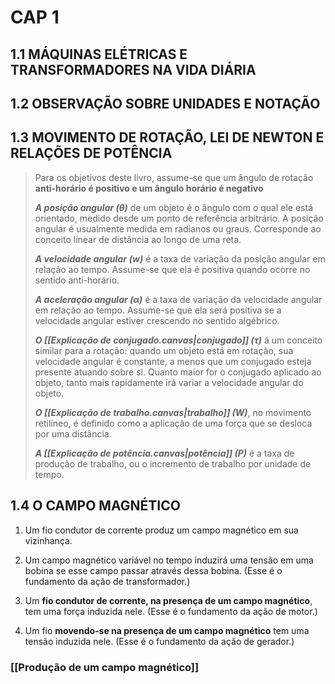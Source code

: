 # **CAP 1**
## **1.1** MÁQUINAS ELÉTRICAS E TRANSFORMADORES NA VIDA DIÁRIA
## **1.2** OBSERVAÇÃO SOBRE UNIDADES E NOTAÇÃO
## **1.3** MOVIMENTO DE ROTAÇÃO, LEI DE NEWTON E RELAÇÕES DE POTÊNCIA

> Para os objetivos deste livro, assume-se que um ângulo de rotação **anti-horário é positivo e um ângulo horário é negativo**
>
> ***A posição angular ($\theta$)*** de um objeto é o ângulo com o qual ele está orientado, medido desde um ponto de referência arbitrário. A posição angular é usualmente medida em radianos ou graus. Corresponde ao conceito linear de distância ao longo de uma reta.
> 
> ***A velocidade angular*** ***($w$)*** é a taxa de variação da posição angular em relação ao tempo. Assume-se que ela é positiva quando ocorre no sentido anti-horário.
> 
> ***A aceleração angular ($\alpha$)***  é a taxa de variação da velocidade angular em relação ao tempo. Assume-se que ela será positiva se a velocidade angular estiver crescendo no sentido algébrico.
> 
> ***O [[Explicação de conjugado.canvas|conjugado]] ($\tau$)*** á um conceito similar para a rotação: quando um objeto está em rotação, sua velocidade angular é constante, a menos que um conjugado esteja presente atuando sobre si. Quanto maior for o conjugado aplicado ao objeto, tanto mais rapidamente irá variar a velocidade angular do objeto.
> 
> ***O [[Explicação de trabalho.canvas|trabalho]] ($W$)***, no movimento retilíneo, é definido como a aplicação de uma força que se desloca por uma distância.
> 
> ***A [[Explicação de potência.canvas|potência]] (P)*** é a taxa de produção de trabalho, ou o incremento de trabalho por unidade de tempo.



## **1.4** O CAMPO MAGNÉTICO

1. Um fio condutor de corrente produz um campo magnético em sua vizinhança.

2. Um campo magnético variável no tempo induzirá uma tensão em uma bobina se esse campo passar através dessa bobina. (Esse é o fundamento da ação de transformador.) 

3. Um **fio condutor de corrente, na presença de um campo magnético**, tem uma força induzida nele. (Esse é o fundamento da ação de motor.) 

4. Um fio **movendo-se na presença de um campo magnético** tem uma tensão induzida nele. (Esse é o fundamento da ação de gerador.)
### [[Produção de um campo magnético]]